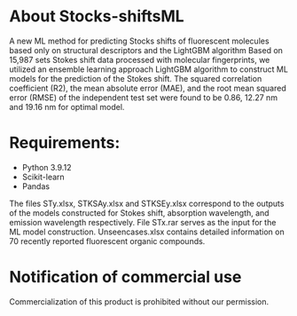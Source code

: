 # About Stocks-shiftsML
A new ML method for predicting Stocks shifts of fluorescent molecules based only on structural descriptors and the LightGBM algorithm
Based on 15,987 sets Stokes shift data processed with molecular fingerprints, we utilized an ensemble learning approach LightGBM algorithm to construct ML models for the prediction of the Stokes shift. The squared correlation coefficient (R2), the mean absolute error (MAE), and the root mean squared error (RMSE) of the independent test set were found to be 0.86, 12.27 nm and 19.16 nm for optimal model.

# Requirements:
* Python 3.9.12
* Scikit-learn
* Pandas

The files STy.xlsx, STKSAy.xlsx and STKSEy.xlsx correspond to the outputs of the models constructed for Stokes shift, absorption wavelength, and emission wavelength respectively.
File STx.rar serves as the input for the ML model construction.
Unseencases.xlsx contains detailed information on 70 recently reported fluorescent organic compounds.

# Notification of commercial use
Commercialization of this product is prohibited without our permission.
